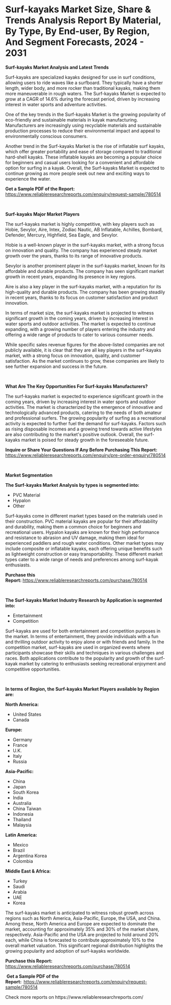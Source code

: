 <p><h1>Surf-kayaks Market Size, Share & Trends Analysis Report By Material, By Type, By End-user, By Region, And Segment Forecasts, 2024 - 2031</h1></p><p><strong>Surf-kayaks Market Analysis and Latest Trends</strong></p>
<p><p>Surf-kayaks are specialized kayaks designed for use in surf conditions, allowing users to ride waves like a surfboard. They typically have a shorter length, wider body, and more rocker than traditional kayaks, making them more maneuverable in rough waters. The Surf-kayaks Market is expected to grow at a CAGR of 14.6% during the forecast period, driven by increasing interest in water sports and adventure activities.</p><p>One of the key trends in the Surf-kayaks Market is the growing popularity of eco-friendly and sustainable materials in kayak manufacturing. Manufacturers are increasingly using recyclable materials and sustainable production processes to reduce their environmental impact and appeal to environmentally conscious consumers.</p><p>Another trend in the Surf-kayaks Market is the rise of inflatable surf kayaks, which offer greater portability and ease of storage compared to traditional hard-shell kayaks. These inflatable kayaks are becoming a popular choice for beginners and casual users looking for a convenient and affordable option for surfing in a kayak. Overall, the Surf-kayaks Market is expected to continue growing as more people seek out new and exciting ways to experience the water.</p></p>
<p><strong>Get a Sample PDF of the Report:&nbsp;</strong> <a href="https://www.reliableresearchreports.com/enquiry/request-sample/780514">https://www.reliableresearchreports.com/enquiry/request-sample/780514</a></p>
<p>&nbsp;</p>
<p><strong>Surf-kayaks Major Market Players</strong></p>
<p><p>The surf-kayaks market is highly competitive, with key players such as Hobie, Sevylor, Aire, Intex, Zodiac Nautic, AB Inflatable, Achilles, Bombard, Defender, Mercury, Highfield, Sea Eagle, and Sevylor. </p><p>Hobie is a well-known player in the surf-kayaks market, with a strong focus on innovation and quality. The company has experienced steady market growth over the years, thanks to its range of innovative products. </p><p>Sevylor is another prominent player in the surf-kayaks market, known for its affordable and durable products. The company has seen significant market growth in recent years, expanding its presence in key regions. </p><p>Aire is also a key player in the surf-kayaks market, with a reputation for its high-quality and durable products. The company has been growing steadily in recent years, thanks to its focus on customer satisfaction and product innovation. </p><p>In terms of market size, the surf-kayaks market is projected to witness significant growth in the coming years, driven by increasing interest in water sports and outdoor activities. The market is expected to continue expanding, with a growing number of players entering the industry and offering a wide range of products to cater to various consumer needs. </p><p>While specific sales revenue figures for the above-listed companies are not publicly available, it is clear that they are all key players in the surf-kayaks market, with a strong focus on innovation, quality, and customer satisfaction. As the market continues to grow, these companies are likely to see further expansion and success in the future.</p></p>
<p>&nbsp;</p>
<p><strong>What Are The Key Opportunities For Surf-kayaks Manufacturers?</strong></p>
<p><p>The surf-kayaks market is expected to experience significant growth in the coming years, driven by increasing interest in water sports and outdoor activities. The market is characterized by the emergence of innovative and technologically advanced products, catering to the needs of both amateur and professional surfers. The growing popularity of surfing as a recreational activity is expected to further fuel the demand for surf-kayaks. Factors such as rising disposable incomes and a growing trend towards active lifestyles are also contributing to the market's positive outlook. Overall, the surf-kayaks market is poised for steady growth in the foreseeable future.</p></p>
<p><strong>Inquire or Share Your Questions If Any Before Purchasing This Report:</strong> <a href="https://www.reliableresearchreports.com/enquiry/pre-order-enquiry/780514">https://www.reliableresearchreports.com/enquiry/pre-order-enquiry/780514</a></p>
<p>&nbsp;</p>
<p><strong>Market Segmentation</strong></p>
<p><strong>The Surf-kayaks Market Analysis by types is segmented into:</strong></p>
<p><ul><li>PVC Material</li><li>Hypalon</li><li>Other</li></ul></p>
<p><p>Surf-kayaks come in different market types based on the materials used in their construction. PVC material kayaks are popular for their affordability and durability, making them a common choice for beginners and recreational users. Hypalon kayaks are known for their high performance and resistance to abrasion and UV damage, making them ideal for experienced paddlers and rough water conditions. Other market types may include composite or inflatable kayaks, each offering unique benefits such as lightweight construction or easy transportability. These different market types cater to a wide range of needs and preferences among surf-kayak enthusiasts.</p></p>
<p><strong>Purchase this Report:&nbsp;</strong><a href="https://www.reliableresearchreports.com/purchase/780514">https://www.reliableresearchreports.com/purchase/780514</a></p>
<p>&nbsp;</p>
<p><strong>The Surf-kayaks Market Industry Research by Application is segmented into:</strong></p>
<p><ul><li>Entertainment</li><li>Competition</li></ul></p>
<p><p>Surf-kayaks are used for both entertainment and competition purposes in the market. In terms of entertainment, they provide individuals with a fun and thrilling outdoor activity to enjoy alone or with friends and family. In the competition market, surf-kayaks are used in organized events where participants showcase their skills and techniques in various challenges and races. Both applications contribute to the popularity and growth of the surf-kayak market by catering to enthusiasts seeking recreational enjoyment and competitive opportunities.</p></p>
<p>&nbsp;</p>
<p><strong>In terms of Region, the Surf-kayaks Market Players available by Region are:</strong></p>
<p>
    <p> <strong> North America: </strong>
        <ul>
            <li>United States</li>
            <li>Canada</li>
        </ul>
        </p> 
    <p> <strong> Europe: </strong>
        <ul>
            <li>Germany</li>
            <li>France</li>
            <li>U.K.</li>
            <li>Italy</li>
            <li>Russia</li>
        </ul>
        </p> 
    <p> <strong> Asia-Pacific: </strong>
        <ul>
            <li>China</li>
            <li>Japan</li>
            <li>South Korea</li>
            <li>India</li>
            <li>Australia</li>
            <li>China Taiwan</li>
            <li>Indonesia</li>
            <li>Thailand</li>
            <li>Malaysia</li>
        </ul>
        </p> 
    <p> <strong> Latin America: </strong>
        <ul>
            <li>Mexico</li>
            <li>Brazil</li>
            <li>Argentina Korea</li>
            <li>Colombia</li>
        </ul>
        </p> 
    <p> <strong> Middle East & Africa: </strong>
        <ul>
            <li>Turkey</li>
            <li>Saudi</li>
            <li>Arabia</li>
            <li>UAE</li>
            <li>Korea</li>
        </ul>
    </p>
    </p>
<p><p>The surf-kayaks market is anticipated to witness robust growth across regions such as North America, Asia-Pacific, Europe, the USA, and China. Among these, North America and Europe are expected to dominate the market, accounting for approximately 35% and 30% of the market share, respectively. Asia-Pacific and the USA are projected to hold around 20% each, while China is forecasted to contribute approximately 10% to the overall market valuation. This significant regional distribution highlights the growing popularity and adoption of surf-kayaks worldwide.</p></p>
<p><strong>Purchase this Report: </strong><a href="https://www.reliableresearchreports.com/purchase/780514">https://www.reliableresearchreports.com/purchase/780514</a></p>
<p>&nbsp;<strong>Get a Sample PDF of the Report:&nbsp;&nbsp;</strong><a href="https://www.reliableresearchreports.com/enquiry/request-sample/780514">https://www.reliableresearchreports.com/enquiry/request-sample/780514</a></p>
<p><strong></strong></p>
<p>Check more reports on https://www.reliableresearchreports.com/</p>